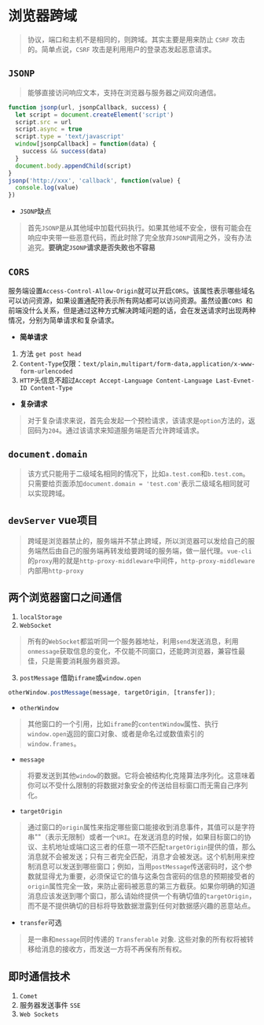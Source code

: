# 浏览器跨域
> 协议，端口和主机不是相同的，则跨域。其实主要是用来防止 `CSRF` 攻击的。简单点说，`CSRF` 攻击是利用用户的登录态发起恶意请求。

## `JSONP`
> 能够直接访问响应文本，支持在浏览器与服务器之间双向通信。 

```js
function jsonp(url, jsonpCallback, success) {
  let script = document.createElement('script')
  script.src = url
  script.async = true
  script.type = 'text/javascript'
  window[jsonpCallback] = function(data) {
    success && success(data)
  }
  document.body.appendChild(script)
}
jsonp('http://xxx', 'callback', function(value) {
  console.log(value)
})
```

+ `JSONP`缺点
> 首先`JSONP`是从其他域中加载代码执行。如果其他域不安全，很有可能会在响应中夹带一些恶意代码，而此时除了完全放弃`JSONP`调用之外，没有办法追究。**要确定`JSONP`请求是否失败也不容易**

## `CORS`
服务端设置`Access-Control-Allow-Origin`就可以开启`CORS`。该属性表示哪些域名可以访问资源，如果设置通配符表示所有网站都可以访问资源。虽然设置`CORS `和前端没什么关系，但是通过这种方式解决跨域问题的话，会在发送请求时出现两种情况，分别为简单请求和复杂请求。

- **简单请求**
1. 方法 `get post head`
2. `Content-Type`仅限：`text/plain,multipart/form-data,application/x-www-form-urlencoded`
3. `HTTP`头信息不超过`Accept Accept-Language Content-Language Last-Evnet-ID Content-Type`

- **复杂请求**
> 对于复杂请求来说，首先会发起一个预检请求，该请求是`option`方法的，返回码为`204`。通过该请求来知道服务端是否允许跨域请求。

## `document.domain`
> 该方式只能用于二级域名相同的情况下，比如`a.test.com`和`b.test.com`。只需要给页面添加`document.domain = 'test.com'`表示二级域名相同就可以实现跨域。

## `devServer` vue项目
> 跨域是浏览器禁止的，服务端并不禁止跨域，所以浏览器可以发给自己的服务端然后由自己的服务端再转发给要跨域的服务端，做一层代理。`vue-cli`的`proxy`用的就是`http-proxy-middleware`中间件，`http-proxy-middleware`内部用`http-proxy`

## 两个浏览器窗口之间通信
1. `localStorage`
2. `WebSocket`
> 所有的`WebSocket`都监听同一个服务器地址，利用`send`发送消息，利用`onmessage`获取信息的变化，不仅能不同窗口，还能跨浏览器，兼容性最佳，只是需要消耗服务器资源。
3. `postMessage`
借助`iframe`或`window.open`

```js
otherWindow.postMessage(message, targetOrigin, [transfer]);
```
- `otherWindow`
> 其他窗口的一个引用，比如`iframe`的`contentWindow`属性、执行`window.open`返回的窗口对象、或者是命名过或数值索引的`window.frames`。

- `message`
> 将要发送到其他`window`的数据。它将会被结构化克隆算法序列化。这意味着你可以不受什么限制的将数据对象安全的传送给目标窗口而无需自己序列化。

- `targetOrigin`
> 通过窗口的`origin`属性来指定哪些窗口能接收到消息事件，其值可以是字符串""（表示无限制）或者一个`URI`。在发送消息的时候，如果目标窗口的协议、主机地址或端口这三者的任意一项不匹配`targetOrigin`提供的值，那么消息就不会被发送；只有三者完全匹配，消息才会被发送。这个机制用来控制消息可以发送到哪些窗口；例如，当用`postMessage`传送密码时，这个参数就显得尤为重要，必须保证它的值与这条包含密码的信息的预期接受者的`origin`属性完全一致，来防止密码被恶意的第三方截获。如果你明确的知道消息应该发送到哪个窗口，那么请始终提供一个有确切值的`targetOrigin`，而不是不提供确切的目标将导致数据泄露到任何对数据感兴趣的恶意站点。

- `transfer`可选
> 是一串和`message`同时传递的 `Transferable` 对象. 这些对象的所有权将被转移给消息的接收方，而发送一方将不再保有所有权。

## 即时通信技术
1. `Comet`
2. 服务器发送事件 `SSE`
3. `Web Sockets`